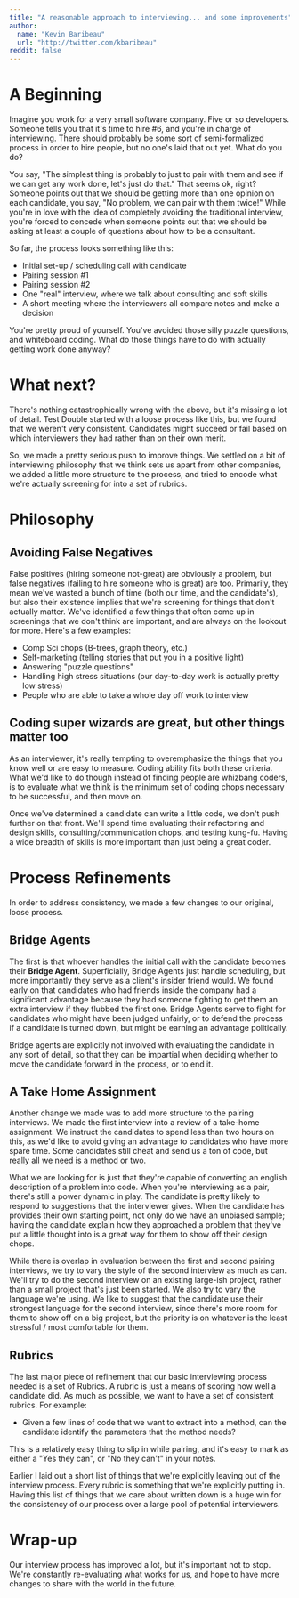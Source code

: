 ```yaml
---
title: "A reasonable approach to interviewing... and some improvements"
author:
  name: "Kevin Baribeau"
  url: "http://twitter.com/kbaribeau"
reddit: false
---
```


# A Beginning

Imagine you work for a very small software company. Five or so developers.
Someone tells you that it's time to hire #6, and you're in charge of
interviewing. There should probably be some sort of semi-formalized process in
order to hire people, but no one's laid that out yet. What do you do?

You say, "The simplest thing is probably to just to pair with them and see if
we can get any work done, let's just do that." That seems ok, right? Someone
points out that we should be getting more than one opinion on each candidate,
you say, "No problem, we can pair with them twice!" While you're in love with
the idea of completely avoiding the traditional interview, you're forced to
concede when someone points out that we should be asking at least a couple of
questions about how to be a consultant.

So far, the process looks something like this:

  * Initial set-up / scheduling call with candidate
  * Pairing session #1
  * Pairing session #2
  * One "real" interview, where we talk about consulting and soft skills
  * A short meeting where the interviewers all compare notes and make a decision

You're pretty proud of yourself. You've avoided those silly puzzle questions, and
whiteboard coding. What do those things have to do with actually getting work
done anyway?

# What next?

There's nothing catastrophically wrong with the above, but it's missing a lot
of detail. Test Double started with a loose process like this, but we found
that we weren't very consistent. Candidates might succeed or fail based on
which interviewers they had rather than on their own merit.

So, we made a pretty serious push to improve things. We settled on a bit of
interviewing philosophy that we think sets us apart from other companies, we
added a little more structure to the process, and tried to encode what we're
actually screening for into a set of rubrics.

# Philosophy

##  Avoiding False Negatives

False positives (hiring someone not-great) are obviously a problem, but false
negatives (failing to hire someone who is great) are too. Primarily, they mean
we've wasted a bunch of time (both our time, and the candidate's), but also
their existence implies that we're screening for things that don't actually
matter. We've identified a few things that often come up in screenings that
we don't think are important, and are always on the lookout for more. Here's
a few examples:

   * Comp Sci chops (B-trees, graph theory, etc.)
   * Self-marketing (telling stories that put you in a positive light)
   * Answering "puzzle questions"
   * Handling high stress situations (our day-to-day work is actually pretty low stress)
   * People who are able to take a whole day off work to interview

## Coding super wizards are great, but other things matter too

As an interviewer, it's really tempting to overemphasize the things that you
know well or are easy to measure. Coding ability fits both these criteria. What
we'd like to do though instead of finding people are whizbang coders, is to
evaluate what we think is the minimum set of coding chops necessary to be
successful, and then move on.

Once we've determined a candidate can write a little code, we don't push
further on that front.  We'll spend time evaluating their refactoring and
design skills, consulting/communication chops, and testing kung-fu. Having a
wide breadth of skills is more important than just being a great coder.

# Process Refinements

In order to address consistency, we made a few changes to our original, loose process.

## Bridge Agents

The first is that whoever handles the initial call with the candidate becomes
their **Bridge Agent**. Superficially, Bridge Agents just handle scheduling,
but more importantly they serve as a client's insider friend would. We found
early on that candidates who had friends inside the company had a significant
advantage because they had someone fighting to get them an extra interview if
they flubbed the first one. Bridge Agents serve to fight for candidates who
might have been judged unfairly, or to defend the process if a candidate is
turned down, but might be earning an advantage politically.

Bridge agents are explicitly not involved with evaluating the candidate in any
sort of detail, so that they can be impartial when deciding whether to move the
candidate forward in the process, or to end it.

## A Take Home Assignment

Another change we made was to add more structure to the pairing interviews. We
made the first interview into a review of a take-home assignment. We instruct
the candidates to spend less than two hours on this, as we'd like to avoid
giving an advantage to candidates who have more spare time. Some candidates
still cheat and send us a ton of code, but really all we need is a method or
two.

What we are looking for is just that they're capable of converting an english
description of a problem into code. When you're interviewing as a pair, there's
still a power dynamic in play. The candidate is pretty likely to respond to
suggestions that the interviewer gives. When the candidate has provides their
own starting point, not only do we have an unbiased sample; having the
candidate explain how they approached a problem that they've put a little
thought into is a great way for them to show off their design chops.

While there is overlap in evaluation between the first and second pairing
interviews, we try to vary the style of the second interview as much as can.
We'll try to do the second interview on an existing large-ish project, rather
than a small project that's just been started. We also try to vary the language
we're using. We like to suggest that the candidate use their strongest language
for the second interview, since there's more room for them to show off on a big
project, but the priority is on whatever is the least stressful / most
comfortable for them.


## Rubrics

The last major piece of refinement that our basic interviewing process needed is
a set of Rubrics. A rubric is just a means of scoring how well a candidate did.
As much as possible, we want to have a set of consistent rubrics. For example:

* Given a few lines of code that we want to extract into a method, can the candidate identify the parameters that the method needs?

This is a relatively easy thing to slip in while pairing, and it's easy to mark
as either a "Yes they can", or "No they can't" in your notes.

Earlier I laid out a short list of things that we're explicitly leaving out of
the interview process. Every rubric is something that we're explicitly putting
in. Having this list of things that we care about written down is a huge win for
the consistency of our process over a large pool of potential interviewers.


# Wrap-up

Our interview process has improved a lot, but it's important not to stop. We're
constantly re-evaluating what works for us, and hope to have more changes to
share with the world in the future.

